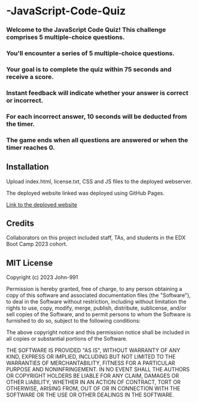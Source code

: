 # -JavaScript-Code-Quiz

### Welcome to the JavaScript Code Quiz! This challenge comprises 5 multiple-choice questions. 

### You'll encounter a series of 5 multiple-choice questions.
### Your goal is to complete the quiz within 75 seconds and receive a score.
### Instant feedback will indicate whether your answer is correct or incorrect.
### For each incorrect answer, 10 seconds will be deducted from the timer.
### The game ends when all questions are answered or when the timer reaches 0.

## Installation

Upload index.html, license.txt, CSS and JS files to the deployed webserver.

The deployed website linked was deployed using GitHub Pages. 

[Link to the deployed website]([https://john-991.github.io/password-generator/](https://john-991.github.io/-JavaScript-Code-Quiz/))

## Credits

Collaborators on this project included staff, TAs, and students in the EDX Boot Camp 2023 cohort. 

## MIT License

Copyright (c) 2023 John-991

Permission is hereby granted, free of charge, to any person obtaining a copy
of this software and associated documentation files (the "Software"), to deal
in the Software without restriction, including without limitation the rights
to use, copy, modify, merge, publish, distribute, sublicense, and/or sell
copies of the Software, and to permit persons to whom the Software is
furnished to do so, subject to the following conditions:

The above copyright notice and this permission notice shall be included in all
copies or substantial portions of the Software.

THE SOFTWARE IS PROVIDED "AS IS", WITHOUT WARRANTY OF ANY KIND, EXPRESS OR
IMPLIED, INCLUDING BUT NOT LIMITED TO THE WARRANTIES OF MERCHANTABILITY,
FITNESS FOR A PARTICULAR PURPOSE AND NONINFRINGEMENT. IN NO EVENT SHALL THE
AUTHORS OR COPYRIGHT HOLDERS BE LIABLE FOR ANY CLAIM, DAMAGES OR OTHER
LIABILITY, WHETHER IN AN ACTION OF CONTRACT, TORT OR OTHERWISE, ARISING FROM,
OUT OF OR IN CONNECTION WITH THE SOFTWARE OR THE USE OR OTHER DEALINGS IN THE
SOFTWARE.
